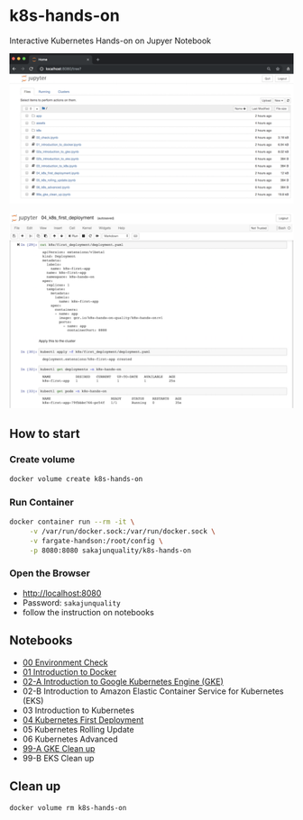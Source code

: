 # k8s-hands-on

Interactive Kubernetes Hands-on on Jupyer Notebook

![image](./image.png)

![image2](./image2.png)

## How to start

### Create volume

```bash
docker volume create k8s-hands-on
```

### Run Container

```bash
docker container run --rm -it \
     -v /var/run/docker.sock:/var/run/docker.sock \
     -v fargate-handson:/root/config \
     -p 8080:8080 sakajunquality/k8s-hands-on
```

### Open the Browser

- [http://localhost:8080](http://localhost:8080)
- Password: `sakajunquality`
- follow the instruction on notebooks

## Notebooks

- [00 Environment Check](./notebooks/00_check.ipynb)
- [01 Introduction to Docker](./notebooks/01_introduction_to_docker.ipynb)
- [02-A Introduction to Google Kubernetes Engine (GKE)](./notebooks/02a_introduction_to_gke.ipynb)
- 02-B Introduction to Amazon Elastic Container Service for Kubernetes (EKS)
- 03 Introduction to Kubernetes
- [04 Kubernetes First Deployment](./notebooks/04_k8s_first_deployment.ipynb)
- 05 Kubernetes Rolling Update
- 06 Kubernetes Advanced
- [99-A GKE Clean up](./notebooks/99a_gke_clean_up.ipynb)
- 99-B EKS Clean up

## Clean up

```bash
docker volume rm k8s-hands-on
```
